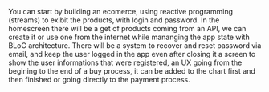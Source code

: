You can start by building an ecomerce, 
using reactive programming (streams) to exibit the products, 
with login and password.
In the homescreen there will be a get of products coming from an API,
we can create it or use one from the internet while mananging the app state with BLoC architecture.
There will be a system to recover and reset password via email,
and keep the user logged in the app even after closing it
a screen to show the user informations that were registered,
an UX going from the begining to the end of a buy process,
it can be added to the chart first and then finished or going directly to the payment process.
